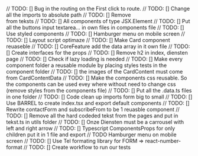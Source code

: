 // TODO: [] Bug in the routing on the First click to route.
// TODO: [] Change all the imports to absolute path
// TODO: [] Remove <br /> from teksts
// TODO: [] All components of type JSX.Element
// TODO: [] Put all the buttons input textarea... in own files in components file
// TODO: [] Use styled components
// TODO: [] Hamburger menu on mobile screen
// TODO: [] Layout script optimaze
// TODO: [] Make Card component reuaseble
// TODO: [] CoreFeature add the data array in it own file
// TODO: [] Create interfaces for the props
// TODO: [] Remove h2 in index, diensten page
// TODO: [] Check if lazy loading is needed
// TODO: [] Make every component folder a reusable module by placing styles tests in the component folder
// TODO: [] the images of the CardContent must come from CardContentData
// TODO: [] Make the components css reusable. So the components can be used evey where without need to change css (remove styles from the components file)
// TODO: [] Put all the .data.ts files in one folder
// TODO: [] Code clean up imports form big to small
// TODO: [] Use BARREL to create index.tsx and export default components
// TODO: [] Rewrite contactForm and subscribeFrom to be 1 reuasble component
// TODO: [] Remove all the hard codeded tekst from the pages and put in tekst.ts in utils folder
// TODO: [] Onze Diensten must be a carrousel with left and right arrow
// TODO: [] Typescript ComponentsProps for only children put it in 1 file and export
// TODO Hamburger menu on mobile screen
// TODO: [] Use Tel formating library for FORM => react-number-format
// TODO: [] Create workflow to run our tests
